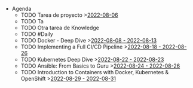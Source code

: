 - Agenda
	- TODO Tarea de proyecto >[2022-08-06](#agenda://?start=1659736800000&end=1659736800000)
	- TODO Ta
	- TODO Otra tarea de Knowledge
	- TODO #Daily
	- TODO Docker - Deep Dive >[2022-08-08 - 2022-08-13](#agenda://?start=1659909600000&end=1660383133865)
	- TODO Implementing a Full CI/CD Pipeline >[2022-08-18 - 2022-08-26](#agenda://?start=1660773600000&end=1661506414838)
	- TODO Kubernetes Deep Dive >[2022-08-22 - 2022-08-23](#agenda://?start=1661205599000&end=1661291999000)
	- TODO Ansible: From Basics to Guru >[2022-08-24 - 2022-08-26](#agenda://?start=1661378399000&end=1661551199000)
	- TODO Introduction to Containers with Docker, Kubernetes & OpenShift >[2022-08-29 - 2022-08-31](#agenda://?start=1661810399000&end=1661983199000)